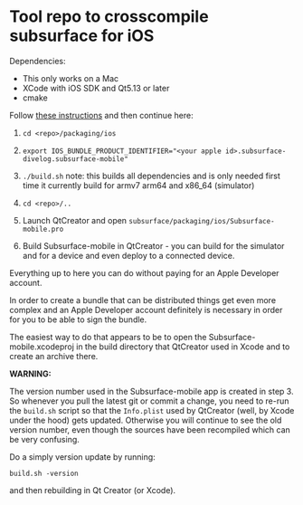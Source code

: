# Tool repo to crosscompile subsurface for iOS

Dependencies:

- This only works on a Mac
- XCode with iOS SDK and Qt5.13 or later
- cmake

Follow [these instructions](/INSTALL.md#cross-building-subsurface-on-macosx-for-ios)
and then continue here:

1. `cd <repo>/packaging/ios`
2. `export IOS_BUNDLE_PRODUCT_IDENTIFIER="<your apple id>.subsurface-divelog.subsurface-mobile"`
3. `./build.sh`
note: this builds all dependencies and is only needed first time
      it currently build for armv7 arm64 and x86_64 (simulator)

1. `cd <repo>/..`
2. Launch QtCreator and open `subsurface/packaging/ios/Subsurface-mobile.pro`
3. Build Subsurface-mobile in QtCreator - you can build for the simulator and for
a device and even deploy to a connected device.

Everything up to here you can do without paying for an Apple Developer account.

In order to create a bundle that can be distributed things get even more
complex and an Apple Developer account definitely is necessary in order for you
to be able to sign the bundle.

The easiest way to do that appears to be to open the Subsurface-mobile.xcodeproj
in the build directory that QtCreator used in Xcode and to create an archive there.


**WARNING:**

The version number used in the Subsurface-mobile app is created in step 3.
So whenever you pull the latest git or commit a change, you need to re-run the
`build.sh` script so that the `Info.plist` used by QtCreator (well, by Xcode under
the hood) gets updated. Otherwise you will continue to see the old version
number, even though the sources have been recompiled which can be very
confusing.

Do a simply version update by running:
```
build.sh -version
```
and then rebuilding in Qt Creator (or Xcode).
